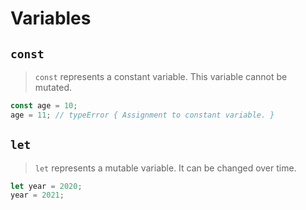 # Variables 

## `const`

> `const` represents a constant variable. This variable cannot be mutated. 

```javascript
const age = 10; 
age = 11; // typeError { Assignment to constant variable. }
```

## `let`

> `let` represents a mutable variable. It can be changed over time. 

```javascript
let year = 2020; 
year = 2021; 
```

